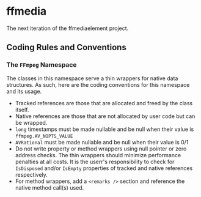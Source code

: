 # ffmedia
The next iteration of the ffmediaelement project.


## Coding Rules and Conventions

### The ```FFmpeg``` Namespace

The classes in this namespace serve a thin wrappers for native data structures. As such, here
are the coding conventions for this namespace and its usage.

 - Tracked references are those that are allocated and freed by the class itself.
 - Native references are those that are not allocated by user code but can be wrapped.
 - ```long``` timestamps must be made nullable and be null when their value is ```ffmpeg.AV_NOPTS_VALUE```
 - ```AVRational``` must be made nullable and be null when their value is 0/1
 - Do not write property or method wrappers using null pointer or zero address checks. The thin wrappers should
   minimize performance penalties at all costs. It is the userr's responsibility to check for ```IsDisposed```
   and/or ```IsEmpty``` properties of tracked and native references respectively.
 - For method wrappers, add a ```<remarks />``` section and reference the native method call(s) used.
